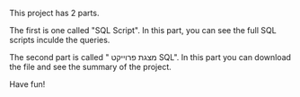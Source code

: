 This project has 2 parts.

The first is one called "SQL Script".
In this part, you can see the full SQL scripts inculde the queries.

The second part is called " מצגת פרוייקט SQL".
In this part you can download the file and see the summary of the project.

Have fun!
